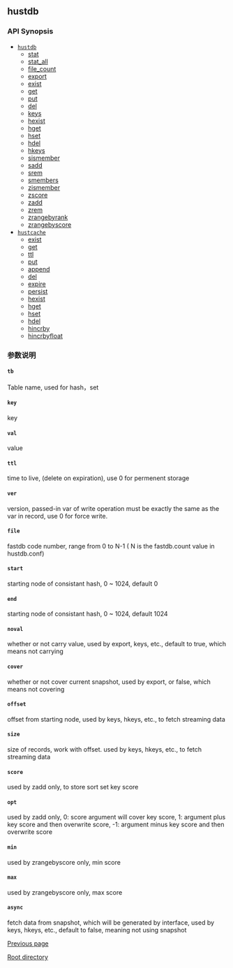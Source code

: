 hustdb
--

### API Synopsis ###

* [`hustdb`](hustdb/hustdb.md)
	* [stat](hustdb/hustdb/stat.md)
	* [stat_all](hustdb/hustdb/stat_all.md)
	* [file_count](hustdb/hustdb/file_count.md)
	* [export](hustdb/hustdb/export.md)
	* [exist](hustdb/hustdb/exist.md)
	* [get](hustdb/hustdb/get.md)
	* [put](hustdb/hustdb/put.md)
	* [del](hustdb/hustdb/del.md)
	* [keys](hustdb/hustdb/keys.md)
	* [hexist](hustdb/hustdb/hexist.md)
	* [hget](hustdb/hustdb/hget.md)
	* [hset](hustdb/hustdb/hset.md)
	* [hdel](hustdb/hustdb/hdel.md)
	* [hkeys](hustdb/hustdb/hkeys.md)
	* [sismember](hustdb/hustdb/sismember.md)
	* [sadd](hustdb/hustdb/sadd.md)
	* [srem](hustdb/hustdb/srem.md)
	* [smembers](hustdb/hustdb/smembers.md)
	* [zismember](hustdb/hustdb/zismember.md)
	* [zscore](hustdb/hustdb/zscore.md)
	* [zadd](hustdb/hustdb/zadd.md)
	* [zrem](hustdb/hustdb/zrem.md)
	* [zrangebyrank](hustdb/hustdb/zrangebyrank.md)
	* [zrangebyscore](hustdb/hustdb/zrangebyscore.md)
* [`hustcache`](hustdb/hustcache.md)
	* [exist](hustdb/hustcache/exist.md)
	* [get](hustdb/hustcache/get.md)
	* [ttl](hustdb/hustcache/ttl.md)
	* [put](hustdb/hustcache/put.md)
	* [append](hustdb/hustcache/append.md)
	* [del](hustdb/hustcache/del.md)
	* [expire](hustdb/hustcache/expire.md)
	* [persist](hustdb/hustcache/persist.md)
	* [hexist](hustdb/hustcache/hexist.md)
	* [hget](hustdb/hustcache/hget.md)
	* [hset](hustdb/hustcache/hset.md)
	* [hdel](hustdb/hustcache/hdel.md)
	* [hincrby](hustdb/hustcache/hincrby.md)
	* [hincrbyfloat](hustdb/hustcache/hincrbyfloat.md)

### 参数说明 ###

#### `tb` ####
Table name, used for hash，set   

#### `key` ####
key

#### `val` ####
value

#### `ttl` ####
time to live, (delete on expiration), use 0 for permenent storage

#### `ver` ####
version, passed-in var of write operation must be exactly the same as the var in record, use 0 for force write.

#### `file` ####
fastdb code number, range from 0 to N-1 ( N is the fastdb.count value in hustdb.conf)

#### `start` ####
starting node of consistant hash, 0 ~ 1024, default 0

#### `end` ####
starting node of consistant hash, 0 ~ 1024, default 1024

#### `noval` ####
whether or not carry value, used by export, keys, etc., default to true, which means not carrying

#### `cover` ####
whether or not cover current snapshot, used by export, or false, which means not covering

#### `offset` ####
offset from starting node, used by keys, hkeys, etc., to fetch streaming data

#### `size` ####
size of records, work with offset. used by keys, hkeys, etc., to fetch streaming data

#### `score` ####
used by zadd only, to store sort set key score

#### `opt` ####
used by zadd only, 0: score argument will cover key score, 1: argument plus key score and then overwrite score, -1: argument minus key score and then overwrite score

#### `min` ####
used by zrangebyscore only, min score

#### `max` ####
used by zrangebyscore only, max score

#### `async` ####
fetch data from snapshot, which will be generated by interface, used by keys, hkeys, etc., default to false, meaning not using snapshot

[Previous page](index.md)

[Root directory](../index.md)